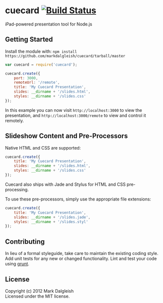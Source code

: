 # cuecard [![Build Status](https://secure.travis-ci.org/markdalgleish/cuecard.png)](http://travis-ci.org/markdalgleish/cuecard)

iPad-powered presentation tool for Node.js

## Getting Started

Install the module with: `npm install https://github.com/markdalgleish/cuecard/tarball/master`

```javascript
var cuecard = require('cuecard');

cuecard.create({
	port: 3000,
	remoteUrl: '/remote',
	title: 'My Cuecard Presentation',
	slides: __dirname + '/slides.html',
	styles: __dirname + '/slides.css'
});
```

In this example you can now visit `http://localhost:3000` to view the presentation, and `http://localhost:3000/remote` to view and control it remotely.

## Slideshow Content and Pre-Processors

Native HTML and CSS are supported:

```javascript
cuecard.create({
	title: 'My Cuecard Presentation',
	slides: __dirname + '/slides.html',
	styles: __dirname + '/slides.css'
});
```

Cuecard also ships with Jade and Stylus for HTML and CSS pre-processing.

To use these pre-processors, simply use the appropriate file extensions:

```javascript
cuecard.create({
	title: 'My Cuecard Presentation',
	slides: __dirname + '/slides.jade',
	styles: __dirname + '/slides.styl'
});
```


## Contributing
In lieu of a formal styleguide, take care to maintain the existing coding style. Add unit tests for any new or changed functionality. Lint and test your code using [grunt](https://github.com/cowboy/grunt).

## License
Copyright (c) 2012 Mark Dalgleish  
Licensed under the MIT license.
